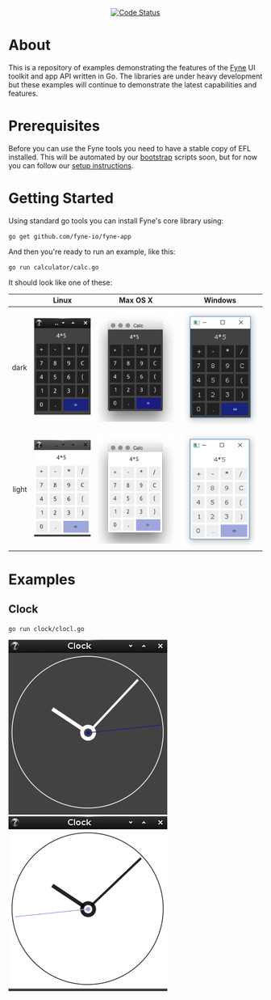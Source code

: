 <p align="center">
  <a href="https://goreportcard.com/report/github.com/fyne-io/examples"><img src="https://goreportcard.com/badge/github.com/fyne-io/examples" alt="Code Status" /></a>
</p>

# About

This is a repository of examples demonstrating the features of the 
[Fyne](http://fyne.io) UI toolkit and app API written in Go.
The libraries are under heavy development but these examples will continue
to demonstrate the latest capabilities and features.

# Prerequisites

Before you can use the Fyne tools you need to have a stable copy of EFL installed. This will be automated by our [bootstrap](https://github.com/fyne-io/bootstrap/) scripts soon, but for now you can follow our [setup instructions](https://github.com/fyne-io/bootstrap/blob/master/README.md).

# Getting Started

Using standard go tools you can install Fyne's core library using:

    go get github.com/fyne-io/fyne-app

And then you're ready to run an example, like this:

    go run calculator/calc.go

It should look like one of these:

|       | Linux | Max OS X | Windows |
| -----:|:-----:|:--------:|:-------:|
|  dark | ![Calculator on Linux](img/calc-linux-dark.png) | ![Calculator on OS X](img/calc-osx-dark.png) | ![Calculator on Windows](img/calc-windows-dark.png) |
| light | ![Calculator (light) on Linux](img/calc-linux-light.png) | ![Calculator (light) on OS X](img/calc-osx-light.png) | ![Calculator (light) on Windows](img/calc-windows-light.png) |

# Examples

## Clock

    go run clock/clocl.go

![Clock dark](img/clock-dark.png)
![Clock light](img/clock-light.png)
